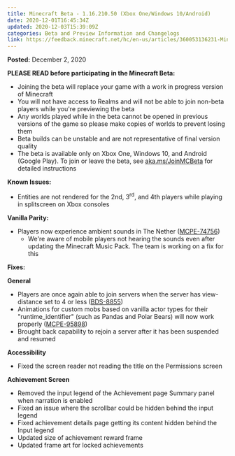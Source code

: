```yaml
---
title: Minecraft Beta - 1.16.210.50 (Xbox One/Windows 10/Android)
date: 2020-12-01T16:45:34Z
updated: 2020-12-03T15:39:09Z
categories: Beta and Preview Information and Changelogs
link: https://feedback.minecraft.net/hc/en-us/articles/360053136231-Minecraft-Beta-1-16-210-50-Xbox-One-Windows-10-Android
---
```


**Posted:** December 2, 2020

**PLEASE READ before participating in the Minecraft Beta:**

- Joining the beta will replace your game with a work in progress version of Minecraft
- You will not have access to Realms and will not be able to join non-beta players while you're previewing the beta
- Any worlds played while in the beta cannot be opened in previous versions of the game so please make copies of worlds to prevent losing them
- Beta builds can be unstable and are not representative of final version quality
- The beta is available only on Xbox One, Windows 10, and Android (Google Play). To join or leave the beta, see [aka.ms/JoinMCBeta](https://aka.ms/JoinMCBeta) for detailed instructions  
    

**Known Issues:**

- Entities are not rendered for the 2nd, 3<sup>rd</sup>, and 4th players while playing in splitscreen on Xbox consoles  
    

**Vanilla Parity:**

- Players now experience ambient sounds in The Nether ([MCPE-74756](https://bugs.mojang.com/browse/MCPE-74756))
  - We're aware of mobile players not hearing the sounds even after updating the Minecraft Music Pack. The team is working on a fix for this  
      

**Fixes:**

**General**

- Players are once again able to join servers when the server has view-distance set to 4 or less ([BDS-8855](https://bugs.mojang.com/browse/BDS-8855))
- Animations for custom mobs based on vanilla actor types for their "runtime_identifier" (such as Pandas and Polar Bears) will now work properly ([MCPE-95898](https://bugs.mojang.com/browse/MCPE-95898))
- Brought back capability to rejoin a server after it has been suspended and resumed

**Accessibility**

- Fixed the screen reader not reading the title on the Permissions screen

**Achievement Screen**

- Removed the input legend of the Achievement page Summary panel when narration is enabled
- Fixed an issue where the scrollbar could be hidden behind the input legend
- Fixed achievement details page getting its content hidden behind the Input legend
- Updated size of achievement reward frame
- Updated frame art for locked achievements
